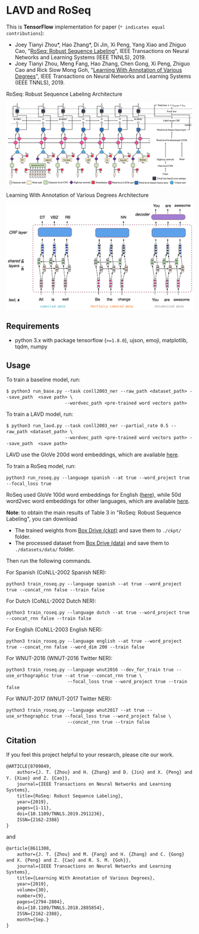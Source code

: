 # LAVD and RoSeq

This is **TensorFlow** implementation for paper (`* indicates equal contributions`):

- Joey Tianyi Zhou*, Hao Zhang*, Di Jin, Xi Peng, Yang Xiao and Zhiguo Cao, "[RoSeq: Robust Sequence 
Labeling](https://ieeexplore.ieee.org/document/8709849)", IEEE Transactions on Neural Networks and Learning Systems 
(IEEE TNNLS), 2019.
- Joey Tianyi Zhou, Meng Fang, Hao Zhang, Chen Gong, Xi Peng, Zhiguo Cao and Rick Siow Mong Goh, "[Learning With 
Annotation of Various Degrees](https://ieeexplore.ieee.org/document/8611308)", IEEE Transactions on Neural Networks and 
Learning Systems (IEEE TNNLS), 2019.

RoSeq: Robust Sequence Labeling Architecture

![roseq-overview](/figures/roseq.jpg)

Learning With Annotation of Various Degrees Architecture

![lavd-overview](/figures/lavd.jpg)

## Requirements
- python 3.x with package tensorflow (`>=1.8.0`), ujson, emoji, matplotlib, tqdm, numpy

## Usage
To train a baseline model, run:
```shell script
$ python3 run_base.py --task conll2003_ner --raw_path <dataset_path> --save_path  <save path> \
                      --wordvec_path <pre-trained word vectors path>
```

To train a LAVD model, run:
```shell script
$ python3 run_lavd.py --task conll2003_ner --partial_rate 0.5 --raw_path <dataset_path> \
                      --wordvec_path <pre-trained word vectors path> --save_path  <save path> 
```
LAVD use the GloVe 200d word embeddings, which are available [here](https://nlp.stanford.edu/projects/glove/).

To train a RoSeq model, run:
```shell script
python3 run_roseq.py --language spanish --at true --word_project true --focal_loss true
```
RoSeq used GloVe 100d word embeddings for English ([here](https://nlp.stanford.edu/projects/glove/)), while 50d word2vec 
word embeddings for other languages, which are available 
[here](http://www.limteng.com/research/2018/05/14/pretrained-word-embeddings.html).

**Note**: to obtain the main results of Table 3 in "RoSeq: Robust Sequence Labeling", you can download 

- The trained weights from [Box Drive (ckpt)](https://app.box.com/s/vrw92w0rugqp7mtz5oqdmx1wfo0yf7r8) and save them 
to `./ckpt/` folder.
- The processed dataset from [Box Drive (data)](https://app.box.com/s/9qoqm6mx1it42chukmyogeb0f2ylgqit) and save them 
to `./datasets/data/` folder.

Then run the following commands.

For Spanish (CoNLL-2002 Spanish NER):
```shell script
python3 train_roseq.py --language spanish --at true --word_project true --concat_rnn false --train false
```

For Dutch (CoNLL-2002 Dutch NER):
```shell script
python3 train_roseq.py --language dutch --at true --word_project true --concat_rnn false --train false
```

For English (CoNLL-2003 English NER):
```shell script
python3 train_roseq.py --language english --at true --word_project true --concat_rnn false --word_dim 200 --train false
```

For WNUT-2016 (WNUT-2016 Twitter NER):
```shell script
python3 train_roseq.py --language wnut2016 --dev_for_train true --use_orthographic true --at true --concat_rnn true \
                       --focal_loss true --word_project true --train false
```

For WNUT-2017 (WNUT-2017 Twitter NER):
```shell script
python3 train_roseq.py --language wnut2017 --at true --use_orthographic true --focal_loss true --word_project false \
                       --concat_rnn true --train false
```

## Citation
If you feel this project helpful to your research, please cite our work.
```
@ARTICLE{8709849,
    author={J. T. {Zhou} and H. {Zhang} and D. {Jin} and X. {Peng} and Y. {Xiao} and Z. {Cao}},
    journal={IEEE Transactions on Neural Networks and Learning Systems},
    title={RoSeq: Robust Sequence Labeling},
    year={2019},
    pages={1-11},
    doi={10.1109/TNNLS.2019.2911236},
    ISSN={2162-2388}
}
```
and
```
@article{8611308,
    author={J. T. {Zhou} and M. {Fang} and H. {Zhang} and C. {Gong} and X. {Peng} and Z. {Cao} and R. S. M. {Goh}},
    journal={IEEE Transactions on Neural Networks and Learning Systems},
    title={Learning With Annotation of Various Degrees},
    year={2019},
    volume={30},
    number={9},
    pages={2794-2804},
    doi={10.1109/TNNLS.2018.2885854},
    ISSN={2162-2388},
    month={Sep.}
}
```
